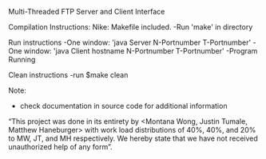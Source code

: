 Multi-Threaded FTP Server and Client Interface


Compilation Instructions: 
Nike: Makefile included. 
-Run 'make' in directory

Run instructions
-One window: 'java Server N-Portnumber T-Portnumber'
-One window: 'java Client hostname N-Portnumber T-Portnumber'
-Program Running

Clean instructions
-run $make clean

Note:
- check documentation in source code for additional information

“This project was done in its entirety by <Montana Wong, Justin Tumale, Matthew Haneburger> with work load distributions of 40%, 40%, and 20% to MW, JT, and MH respectively. We hereby
state that we have not received unauthorized help of any form”. 
